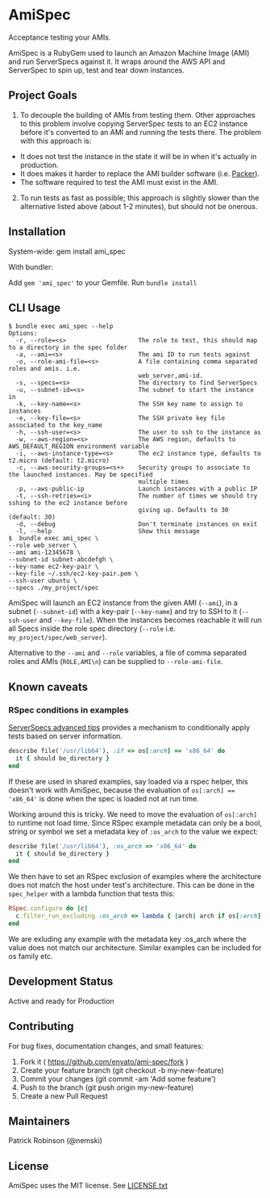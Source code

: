 # AmiSpec

Acceptance testing your AMIs.

AmiSpec is a RubyGem used to launch an Amazon Machine Image (AMI) and run ServerSpecs against it. It wraps around the AWS API and ServerSpec to spin up, test and tear down instances.

## Project Goals

1. To decouple the building of AMIs from testing them. Other approaches to this problem involve copying ServerSpec tests to an EC2 instance before it's converted to an AMI and running the tests there.
The problem with this approach is:

- It does not test the instance in the state it will be in when it's actually in production.
- It does makes it harder to replace the AMI builder software (i.e. [Packer](https://github.com/mitchellh/packer)).
- The software required to test the AMI must exist in the AMI.

2. To run tests as fast as possible; this approach is slightly slower than the alternative listed above (about 1-2 minutes), but should not be onerous.

## Installation

System-wide: gem install ami\_spec

With bundler:

Add `gem 'ami_spec'` to your Gemfile.
Run `bundle install`

## CLI Usage

```cli
$ bundle exec ami_spec --help
Options:
  -r, --role=<s>                    The role to test, this should map to a directory in the spec folder
  -a, --ami=<s>                     The ami ID to run tests against
  -o, --role-ami-file=<s>           A file containing comma separated roles and amis. i.e.
                                    web_server,ami-id.
  -s, --specs=<s>                   The directory to find ServerSpecs
  -u, --subnet-id=<s>               The subnet to start the instance in
  -k, --key-name=<s>                The SSH key name to assign to instances
  -e, --key-file=<s>                The SSH private key file associated to the key_name
  -h, --ssh-user=<s>                The user to ssh to the instance as
  -w, --aws-region=<s>              The AWS region, defaults to AWS_DEFAULT_REGION environment variable
  -i, --aws-instance-type=<s>       The ec2 instance type, defaults to t2.micro (default: t2.micro)
  -c, --aws-security-groups=<s+>    Security groups to associate to the launched instances. May be specified
                                    multiple times
  -p, --aws-public-ip               Launch instances with a public IP
  -t, --ssh-retries=<i>             The number of times we should try sshing to the ec2 instance before
                                    giving up. Defaults to 30 (default: 30)
  -d, --debug                       Don't terminate instances on exit
  -l, --help                        Show this message
$  bundle exec ami_spec \
--role web_server \
--ami ami-12345678 \
--subnet-id subnet-abcdefgh \
--key-name ec2-key-pair \
--key-file ~/.ssh/ec2-key-pair.pem \
--ssh-user ubuntu \
--specs ./my_project/spec
```

AmiSpec will launch an EC2 instance from the given AMI (`--ami`), in a subnet (`--subnet-id`) with a key-pair (`--key-name`)
and try to SSH to it (`--ssh-user` and `--key-file`).
When the instances becomes reachable it will run all Specs inside the role spec directory (`--role` i.e. `my_project/spec/web_server`).

Alternative to the `--ami` and `--role` variables, a file of comma separated roles and AMIs (`ROLE,AMI\n`) can be supplied to `--role-ami-file`.

## Known caveats

### RSpec conditions in examples

[ServerSpecs advanced tips](http://serverspec.org/advanced_tips.html) provides a mechanism to conditionally apply tests based on server information.

```ruby
describe file('/usr/lib64'), :if => os[:arch] == 'x86_64' do
  it { should be_directory }
end
```

If these are used in shared examples, say loaded via a rspec helper, this doesn't work with AmiSpec, because the evaluation of `os[:arch] == 'x86_64'` is done when the spec is loaded not at run time.

Working around this is tricky. We need to move the evaluation of `os[:arch]` to runtime not load time. Since RSpec example metadata can only be a bool, string or symbol we set a metadata key of `:os_arch` to the value we expect:

```ruby
describe file('/usr/lib64'), :os_arch => 'x86_64' do
  it { should be_directory }
end
```

We then have to set an RSpec exclusion of examples where the architecture does not match the host under test's architecture. This can be done in the `spec_helper` with a lambda function that tests this:

```ruby
RSpec.configure do |c|
  c.filter_run_excluding :os_arch => lambda { |arch| arch if os[:arch] != arch }
end
```

We are exluding any example with the metadata key :os_arch where the value does not match our architecture. Similar examples can be included for os family etc.

## Development Status

Active and ready for Production

## Contributing

For bug fixes, documentation changes, and small features:
1. Fork it ( https://github.com/envato/ami-spec/fork )
2. Create your feature branch (git checkout -b my-new-feature)
3. Commit your changes (git commit -am 'Add some feature')
4. Push to the branch (git push origin my-new-feature)
5. Create a new Pull Request

## Maintainers

Patrick Robinson (@nemski)

## License

AmiSpec uses the MIT license. See [LICENSE.txt](./LICENSE.txt)
